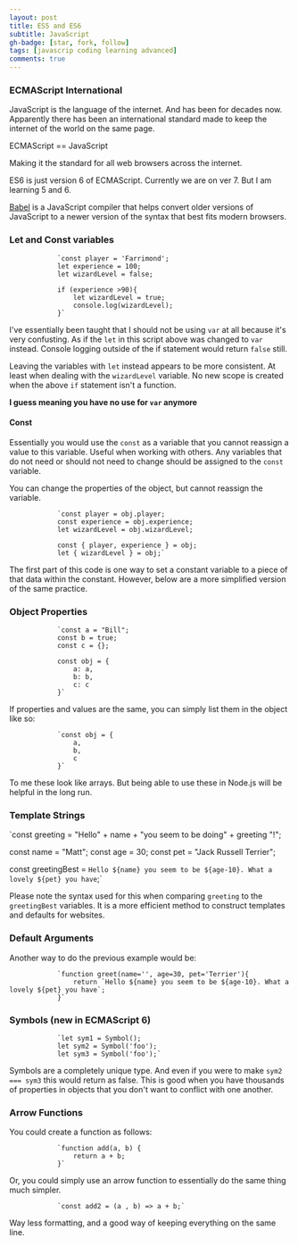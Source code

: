```yaml
---
layout: post
title: ES5 and ES6
subtitle: JavaScript
gh-badge: [star, fork, follow]
tags: [javascrip coding learning advanced]
comments: true
---
```


### ECMAScript International

JavaScript is the language of the internet. And has been for decades now. Apparently there has been an international standard made to keep the internet of the world on the same page.

ECMAScript == JavaScript

Making it the standard for all web browsers across the internet.

ES6 is just version 6 of ECMAScript. Currently we are on ver 7. But I am learning 5 and 6.

[Babel](https://babeljs.io/) is a JavaScript compiler that helps convert older versions of JavaScript to a newer version of the syntax that best fits modern browsers.

### Let and Const variables

                `const player = 'Farrimond';
                let experience = 100;
                let wizardLevel = false;
                
                if (experience >90){
                    let wizardLevel = true;
                    console.log(wizardLevel);
                }`

I've essentially been taught that I should not be using `var` at all because it's very confusting. As if the `let` in this script above was changed to `var` instead. Console logging outside of the if statement would return `false` still.

Leaving the variables with `let` instead appears to be more consistent. At least when dealing with the `wizardLevel` variable. No new scope is created when the above `if` statement isn't a function.

**I guess meaning you have no use for `var` anymore**

#### Const

Essentially you would use the `const` as a variable that you cannot reassign a value to this variable. Useful when working with others. Any variables that do not need or should not need to change should be assigned to the `const` variable.

You can change the properties of the object, but cannot reassign the variable.

                `const player = obj.player;
                const experience = obj.experience;
                let wizardLevel = obj.wizardLevel;
                
                const { player, experience } = obj;
                let { wizardLevel } = obj;`

The first part of this code is one way to set a constant variable to a piece of that data within the constant. However, below are a more simplified version of the same practice.

### Object Properties

                `const a = "Bill";
                const b = true;
                const c = {};
                
                const obj = {
                    a: a,
                    b: b,
                    c: c
                }`

If properties and values are the same, you can simply list them in the object like so:

                `const obj = {
                    a,
                    b,
                    c
                }`

To me these look like arrays. But being able to use these in Node.js will be helpful in the long run.

### Template Strings

`const greeting = "Hello" + name + "you seem to be doing" + greeting "!";

const name = "Matt";
const age = 30;
const pet = "Jack Russell Terrier";

const greetingBest = `Hello ${name} you seem to be ${age-10}. What a lovely ${pet} you have`;`

Please note the syntax used for this when comparing `greeting` to the `greetingBest` variables. It is a more efficient method to construct templates and defaults for websites.

### Default Arguments

Another way to do the previous example would be:

                `function greet(name='', age=30, pet='Terrier'){
                    return `Hello ${name} you seem to be ${age-10}. What a lovely ${pet} you have`;
                }`

### Symbols (new in ECMAScript 6)

                `let sym1 = Symbol();
                let sym2 = Symbol('foo');
                let sym3 = Symbol('foo');`

Symbols are a completely unique type. And even if you were to make `sym2 === sym3` this would return as false. This is good when you have thousands of properties in objects that you don't want to conflict with one another.

### Arrow Functions

You could create a function as follows:

                `function add(a, b) {
                    return a + b;
                }`

Or, you could simply use an arrow function to essentially do the same thing much simpler.

                `const add2 = (a , b) => a + b;`

Way less formatting, and a good way of keeping everything on the same line.
